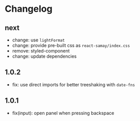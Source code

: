 # Changelog

## next

- change: use `lightFormat`
- change: provide pre-built css as `react-samay/index.css`
- remove: styled-component
- change: update dependencies

## 1.0.2

- fix: use direct imports for better treeshaking with `date-fns`

## 1.0.1

- fix(input): open panel when pressing backspace

